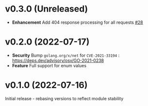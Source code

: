 # v0.3.0 (Unreleased)

* **Enhancement** Add 404 response processing for all requests [#28](https://github.com/patrickcping/pingone-go-sdk-v2/pull/28)

# v0.2.0 (2022-07-17)

* **Security** Bump `golang.org/x/net` for `CVE-2021-33194` : https://deps.dev/advisory/osv/GO-2021-0238
* **Feature** Full support for enum values

# v0.1.0 (2022-07-16)

Initial release - rebasing versions to reflect module stability